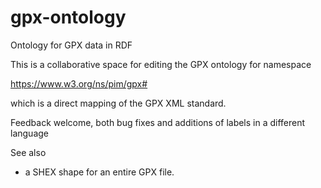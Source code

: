 # gpx-ontology
Ontology for  GPX data in RDF

This is a collaborative space for editing the GPX ontology for namespace

https://www.w3.org/ns/pim/gpx#

which is a direct mapping of the GPX XML standard.

Feedback welcome, both bug fixes and additions of labels in a different language

See also
- a SHEX shape for an entire GPX file.
